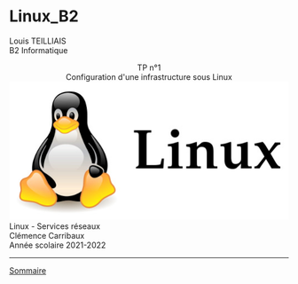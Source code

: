 # Linux_B2


Louis TEILLIAIS                      
B2 Informatique


<center>
TP n°1 <br>
Configuration d'une infrastructure sous Linux

<img src ="images/linux_logo.jpg">
</center>
Linux - Services réseaux <br>
Clémence Carribaux <br>
Année scolaire 2021-2022 <br>

***
[Sommaire](TP1/sommaire.md)